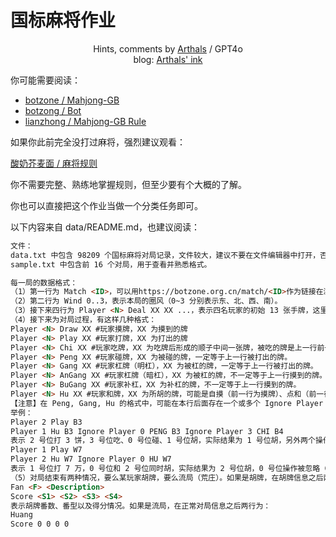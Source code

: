 # 国标麻将作业

<center>
  Hints, comments by <a href="https://github.com/zhuozhiyongde">Arthals</a> / GPT4o
  <br/>
  blog: <a href="https://arthals.ink">Arthals' ink</a>
</center>


你可能需要阅读：

-   [botzone / Mahjong-GB](https://botzone.org.cn/game/Mahjong-GB)
-   [botzong / Bot](https://wiki.botzone.org.cn/index.php?title=Bot)
-   [lianzhong / Mahjong-GB Rule](http://mj.lianzhong.com/gbmj/home/teaching_new_rule1)

如果你此前完全没打过麻将，强烈建议观看：

[酸奶芥麦面 / 麻将规则](https://www.bilibili.com/video/BV1Ju411X7bJ/)

你不需要完整、熟练地掌握规则，但至少要有个大概的了解。

你也可以直接把这个作业当做一个分类任务即可。

以下内容来自 data/README.md，也建议阅读：

```md
文件：
data.txt 中包含 98209 个国标麻将对局记录，文件较大，建议不要在文件编辑器中打开，否则可能卡死。
sample.txt 中包含前 16 个对局，用于查看并熟悉格式。

每一局的数据格式：
（1）第一行为 Match <ID>，可以用https://botzone.org.cn/match/<ID>作为链接在浏览器中查看对局演示。
（2）第二行为 Wind 0..3，表示本局的圈风（0~3 分别表示东、北、西、南）。
（3）接下来四行为 Player <N> Deal XX XX ...，表示四名玩家的初始 13 张手牌，这里的 Player 0~3 分别表示东、北、西、南四个位置上的玩家。所有麻将牌均以“大写字母+数字”组合表示。如：“W4”表示“四万”，“B6”表示“六筒”，“T8”表示“八条”，“F1”～“F4”表示“东南西北”，“J1”～“J3”表示“中发白”。
（4）接下来为对局过程，有这样几种格式：
Player <N> Draw XX #玩家摸牌，XX 为摸到的牌
Player <N> Play XX #玩家打牌，XX 为打出的牌
Player <N> Chi XX #玩家吃牌，XX 为吃牌后形成的顺子中间一张牌，被吃的牌是上一行前一个玩家打出的牌。如上一个玩家打 B7，吃牌后形成 B7B8B9 顺子，则 XX 为 B8。
Player <N> Peng XX #玩家碰牌，XX 为被碰的牌，一定等于上一行被打出的牌。
Player <N> Gang XX #玩家杠牌（明杠），XX 为被杠的牌，一定等于上一行被打出的牌。
Player <N> AnGang XX #玩家杠牌（暗杠），XX 为被杠的牌，不一定等于上一行摸到的牌。
Player <N> BuGang XX #玩家补杠，XX 为补杠的牌，不一定等于上一行摸到的牌。
Player <N> Hu XX #玩家和牌，XX 为所胡的牌，可能是自摸（前一行为摸牌）、点和（前一行为打牌）、抢杠和（前一行为补杠）。
【注意】在 Peng, Gang, Hu 的格式中，可能在本行后面存在一个或多个 Ignore Player <N> Chi/Peng/Gang/Hu XX，表示在上一个玩家打牌后，有多个玩家同时宣布吃/碰/杠/胡（优先级为和>碰/杠>吃，同优先级按出牌人逆时针顺序），Ignore 表示被忽略的操作。
举例：
Player 2 Play B3
Player 1 Hu B3 Ignore Player 0 PENG B3 Ignore Player 3 CHI B4
表示 2 号位打 3 饼，3 号位吃、0 号位碰、1 号位胡，实际结果为 1 号位胡，另外两个操作被忽略。
Player 1 Play W7
Player 2 Hu W7 Ignore Player 0 HU W7
表示 1 号位打 7 万，0 号位和 2 号位同时胡，实际结果为 2 号位胡，0 号位操作被忽略（截胡）。
（5）对局结束有两种情况，要么某玩家胡牌，要么流局（荒庄）。如果是胡牌，在胡牌信息之后两行为：
Fan <F> <Description>
Score <S1> <S2> <S3> <S4>
表示胡牌番数、番型以及得分情况。如果是流局，在正常对局信息之后两行为：
Huang
Score 0 0 0 0
```
